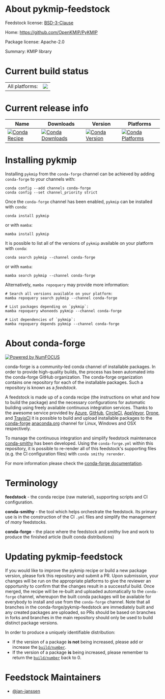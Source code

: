 About pykmip-feedstock
======================

Feedstock license: [BSD-3-Clause](https://github.com/conda-forge/pykmip-feedstock/blob/main/LICENSE.txt)

Home: https://github.com/OpenKMIP/PyKMIP

Package license: Apache-2.0

Summary: KMIP library

Current build status
====================


<table><tr><td>All platforms:</td>
    <td>
      <a href="https://dev.azure.com/conda-forge/feedstock-builds/_build/latest?definitionId=17090&branchName=main">
        <img src="https://dev.azure.com/conda-forge/feedstock-builds/_apis/build/status/pykmip-feedstock?branchName=main">
      </a>
    </td>
  </tr>
</table>

Current release info
====================

| Name | Downloads | Version | Platforms |
| --- | --- | --- | --- |
| [![Conda Recipe](https://img.shields.io/badge/recipe-pykmip-green.svg)](https://anaconda.org/conda-forge/pykmip) | [![Conda Downloads](https://img.shields.io/conda/dn/conda-forge/pykmip.svg)](https://anaconda.org/conda-forge/pykmip) | [![Conda Version](https://img.shields.io/conda/vn/conda-forge/pykmip.svg)](https://anaconda.org/conda-forge/pykmip) | [![Conda Platforms](https://img.shields.io/conda/pn/conda-forge/pykmip.svg)](https://anaconda.org/conda-forge/pykmip) |

Installing pykmip
=================

Installing `pykmip` from the `conda-forge` channel can be achieved by adding `conda-forge` to your channels with:

```
conda config --add channels conda-forge
conda config --set channel_priority strict
```

Once the `conda-forge` channel has been enabled, `pykmip` can be installed with `conda`:

```
conda install pykmip
```

or with `mamba`:

```
mamba install pykmip
```

It is possible to list all of the versions of `pykmip` available on your platform with `conda`:

```
conda search pykmip --channel conda-forge
```

or with `mamba`:

```
mamba search pykmip --channel conda-forge
```

Alternatively, `mamba repoquery` may provide more information:

```
# Search all versions available on your platform:
mamba repoquery search pykmip --channel conda-forge

# List packages depending on `pykmip`:
mamba repoquery whoneeds pykmip --channel conda-forge

# List dependencies of `pykmip`:
mamba repoquery depends pykmip --channel conda-forge
```


About conda-forge
=================

[![Powered by
NumFOCUS](https://img.shields.io/badge/powered%20by-NumFOCUS-orange.svg?style=flat&colorA=E1523D&colorB=007D8A)](https://numfocus.org)

conda-forge is a community-led conda channel of installable packages.
In order to provide high-quality builds, the process has been automated into the
conda-forge GitHub organization. The conda-forge organization contains one repository
for each of the installable packages. Such a repository is known as a *feedstock*.

A feedstock is made up of a conda recipe (the instructions on what and how to build
the package) and the necessary configurations for automatic building using freely
available continuous integration services. Thanks to the awesome service provided by
[Azure](https://azure.microsoft.com/en-us/services/devops/), [GitHub](https://github.com/),
[CircleCI](https://circleci.com/), [AppVeyor](https://www.appveyor.com/),
[Drone](https://cloud.drone.io/welcome), and [TravisCI](https://travis-ci.com/)
it is possible to build and upload installable packages to the
[conda-forge](https://anaconda.org/conda-forge) [anaconda.org](https://anaconda.org/)
channel for Linux, Windows and OSX respectively.

To manage the continuous integration and simplify feedstock maintenance
[conda-smithy](https://github.com/conda-forge/conda-smithy) has been developed.
Using the ``conda-forge.yml`` within this repository, it is possible to re-render all of
this feedstock's supporting files (e.g. the CI configuration files) with ``conda smithy rerender``.

For more information please check the [conda-forge documentation](https://conda-forge.org/docs/).

Terminology
===========

**feedstock** - the conda recipe (raw material), supporting scripts and CI configuration.

**conda-smithy** - the tool which helps orchestrate the feedstock.
                   Its primary use is in the construction of the CI ``.yml`` files
                   and simplify the management of *many* feedstocks.

**conda-forge** - the place where the feedstock and smithy live and work to
                  produce the finished article (built conda distributions)


Updating pykmip-feedstock
=========================

If you would like to improve the pykmip recipe or build a new
package version, please fork this repository and submit a PR. Upon submission,
your changes will be run on the appropriate platforms to give the reviewer an
opportunity to confirm that the changes result in a successful build. Once
merged, the recipe will be re-built and uploaded automatically to the
`conda-forge` channel, whereupon the built conda packages will be available for
everybody to install and use from the `conda-forge` channel.
Note that all branches in the conda-forge/pykmip-feedstock are
immediately built and any created packages are uploaded, so PRs should be based
on branches in forks and branches in the main repository should only be used to
build distinct package versions.

In order to produce a uniquely identifiable distribution:
 * If the version of a package **is not** being increased, please add or increase
   the [``build/number``](https://docs.conda.io/projects/conda-build/en/latest/resources/define-metadata.html#build-number-and-string).
 * If the version of a package **is** being increased, please remember to return
   the [``build/number``](https://docs.conda.io/projects/conda-build/en/latest/resources/define-metadata.html#build-number-and-string)
   back to 0.

Feedstock Maintainers
=====================

* [@jan-janssen](https://github.com/jan-janssen/)

